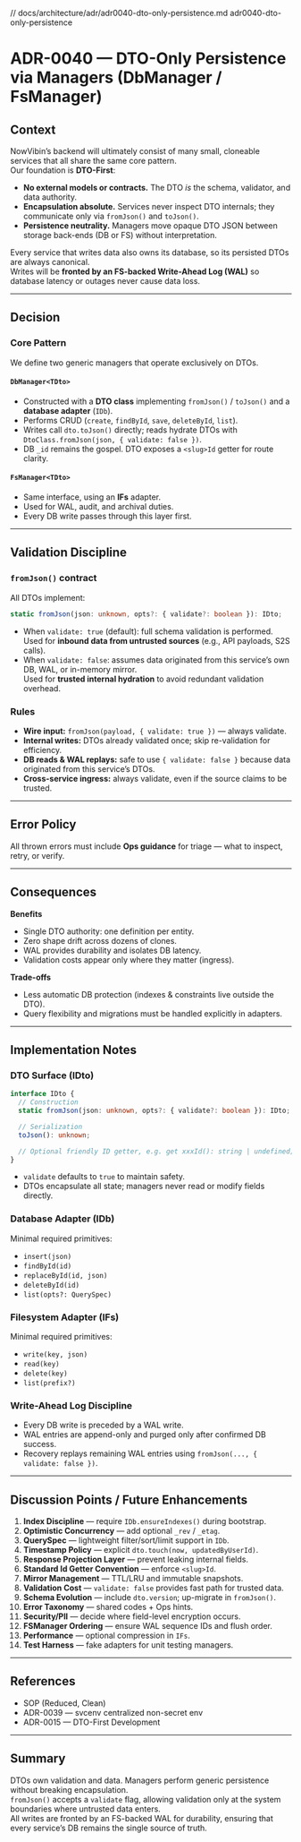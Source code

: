 // docs/architecture/adr/adr0040-dto-only-persistence.md
adr0040-dto-only-persistence

# ADR-0040 — DTO-Only Persistence via Managers (DbManager / FsManager)

## Context

NowVibin’s backend will ultimately consist of many small, cloneable services that all share the same core pattern.  
Our foundation is **DTO-First**:

- **No external models or contracts.** The DTO *is* the schema, validator, and data authority.  
- **Encapsulation absolute.** Services never inspect DTO internals; they communicate only via `fromJson()` and `toJson()`.  
- **Persistence neutrality.** Managers move opaque DTO JSON between storage back-ends (DB or FS) without interpretation.

Every service that writes data also owns its database, so its persisted DTOs are always canonical.  
Writes will be **fronted by an FS-backed Write-Ahead Log (WAL)** so database latency or outages never cause data loss.

---

## Decision

### Core Pattern

We define two generic managers that operate exclusively on DTOs.

#### `DbManager<TDto>`
- Constructed with a **DTO class** implementing `fromJson()` / `toJson()` and a **database adapter** (`IDb`).
- Performs CRUD (`create`, `findById`, `save`, `deleteById`, `list`).
- Writes call `dto.toJson()` directly; reads hydrate DTOs with `DtoClass.fromJson(json, { validate: false })`.
- DB `_id` remains the gospel. DTO exposes a `<slug>Id` getter for route clarity.

#### `FsManager<TDto>`
- Same interface, using an **IFs** adapter.
- Used for WAL, audit, and archival duties.
- Every DB write passes through this layer first.

---

## Validation Discipline

### `fromJson()` contract

All DTOs implement:
```ts
static fromJson(json: unknown, opts?: { validate?: boolean }): IDto;
```

- When `validate: true` (default): full schema validation is performed.  
  Used for **inbound data from untrusted sources** (e.g., API payloads, S2S calls).  
- When `validate: false`: assumes data originated from this service’s own DB, WAL, or in-memory mirror.  
  Used for **trusted internal hydration** to avoid redundant validation overhead.

### Rules

- **Wire input:** `fromJson(payload, { validate: true })` — always validate.
- **Internal writes:** DTOs already validated once; skip re-validation for efficiency.
- **DB reads & WAL replays:** safe to use `{ validate: false }` because data originated from this service’s DTOs.
- **Cross-service ingress:** always validate, even if the source claims to be trusted.

---

## Error Policy

All thrown errors must include **Ops guidance** for triage — what to inspect, retry, or verify.

---

## Consequences

**Benefits**
- Single DTO authority: one definition per entity.
- Zero shape drift across dozens of clones.
- WAL provides durability and isolates DB latency.
- Validation costs appear only where they matter (ingress).

**Trade-offs**
- Less automatic DB protection (indexes & constraints live outside the DTO).
- Query flexibility and migrations must be handled explicitly in adapters.

---

## Implementation Notes

### DTO Surface (IDto)

```ts
interface IDto {
  // Construction
  static fromJson(json: unknown, opts?: { validate?: boolean }): IDto;

  // Serialization
  toJson(): unknown;

  // Optional friendly ID getter, e.g. get xxxId(): string | undefined;
}
```

- `validate` defaults to `true` to maintain safety.
- DTOs encapsulate all state; managers never read or modify fields directly.

### Database Adapter (IDb)
Minimal required primitives:
- `insert(json)`
- `findById(id)`
- `replaceById(id, json)`
- `deleteById(id)`
- `list(opts?: QuerySpec)`

### Filesystem Adapter (IFs)
Minimal required primitives:
- `write(key, json)`
- `read(key)`
- `delete(key)`
- `list(prefix?)`

### Write-Ahead Log Discipline
- Every DB write is preceded by a WAL write.
- WAL entries are append-only and purged only after confirmed DB success.
- Recovery replays remaining WAL entries using `fromJson(..., { validate: false })`.

---

## Discussion Points / Future Enhancements

1. **Index Discipline** — require `IDb.ensureIndexes()` during bootstrap.  
2. **Optimistic Concurrency** — add optional `_rev` / `_etag`.  
3. **QuerySpec** — lightweight filter/sort/limit support in `IDb`.  
4. **Timestamp Policy** — explicit `dto.touch(now, updatedByUserId)`.  
5. **Response Projection Layer** — prevent leaking internal fields.  
6. **Standard Id Getter Convention** — enforce `<slug>Id`.  
7. **Mirror Management** — TTL/LRU and immutable snapshots.  
8. **Validation Cost** — `validate: false` provides fast path for trusted data.  
9. **Schema Evolution** — include `dto.version`; up-migrate in `fromJson()`.  
10. **Error Taxonomy** — shared codes + Ops hints.  
11. **Security/PII** — decide where field-level encryption occurs.  
12. **FSManager Ordering** — ensure WAL sequence IDs and flush order.  
13. **Performance** — optional compression in `IFs`.  
14. **Test Harness** — fake adapters for unit testing managers.

---

## References

- SOP (Reduced, Clean)
- ADR-0039 — svcenv centralized non-secret env
- ADR-0015 — DTO-First Development

---

## Summary

DTOs own validation and data. Managers perform generic persistence without breaking encapsulation.  
`fromJson()` accepts a `validate` flag, allowing validation only at the system boundaries where untrusted data enters.  
All writes are fronted by an FS-backed WAL for durability, ensuring that every service’s DB remains the single source of truth.
